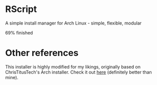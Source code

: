# RScript
 A simple install manager for Arch Linux - simple, flexible, modular
 
 69% finished

# Other references
 This installer is highly modified for my likings, originally based on ChrisTitusTech's Arch installer.
 Check it out [here](https://github.com/ChrisTitusTech/ArchTitus) (definitely better than mine).
